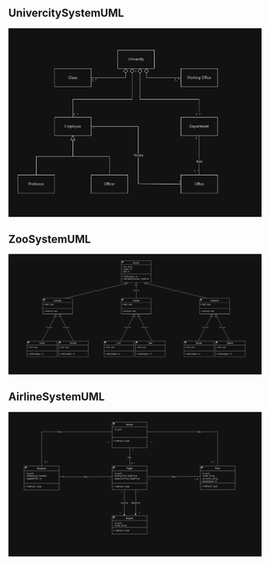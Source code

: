 ## UnivercitySystemUML
![UnivercityUML](UnivercityUML.png)
## ZooSystemUML
![ZooUML](ZooUML.png)
## AirlineSystemUML
![AirlineUML](AirlineUML.png)

